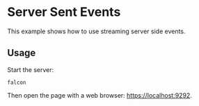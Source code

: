 # Server Sent Events

This example shows how to use streaming server side events.

## Usage

Start the server:

```
falcon
```

Then open the page with a web browser: <https://localhost:9292>.
